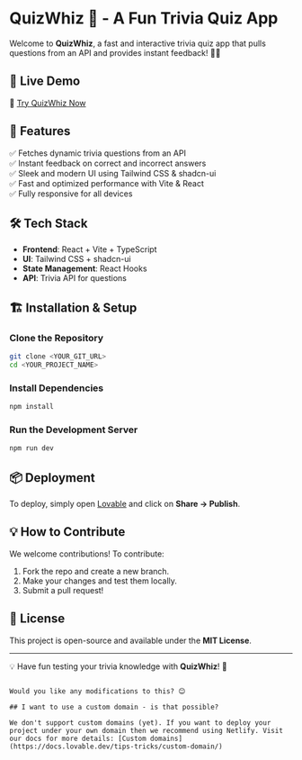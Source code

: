 # QuizWhiz 🎉 - A Fun Trivia Quiz App  

Welcome to **QuizWhiz**, a fast and interactive trivia quiz app that pulls questions from an API and provides instant feedback! 🧠✨  

## 🚀 Live Demo  
🔗 [Try QuizWhiz Now](https://quizzy-sparkle-buzz.lovable.app/)  

## 📌 Features  
✅ Fetches dynamic trivia questions from an API  
✅ Instant feedback on correct and incorrect answers  
✅ Sleek and modern UI using Tailwind CSS & shadcn-ui  
✅ Fast and optimized performance with Vite & React  
✅ Fully responsive for all devices  

## 🛠️ Tech Stack  
- **Frontend**: React + Vite + TypeScript  
- **UI**: Tailwind CSS + shadcn-ui  
- **State Management**: React Hooks  
- **API**: Trivia API for questions  

## 🏗️ Installation & Setup  

### Clone the Repository  
```sh
git clone <YOUR_GIT_URL>
cd <YOUR_PROJECT_NAME>
```

### Install Dependencies  
```sh
npm install
```

### Run the Development Server  
```sh
npm run dev
```

## 📦 Deployment  
To deploy, simply open [Lovable](https://lovable.dev/projects/c56d4be7-991f-4d3c-85c6-866188aba73f) and click on **Share → Publish**.  

## 💡 How to Contribute  
We welcome contributions! To contribute:  
1. Fork the repo and create a new branch.  
2. Make your changes and test them locally.  
3. Submit a pull request!  

## 📜 License  
This project is open-source and available under the **MIT License**.  

---

💡 Have fun testing your trivia knowledge with **QuizWhiz**! 🎯  
```  

Would you like any modifications to this? 😊

## I want to use a custom domain - is that possible?

We don't support custom domains (yet). If you want to deploy your project under your own domain then we recommend using Netlify. Visit our docs for more details: [Custom domains](https://docs.lovable.dev/tips-tricks/custom-domain/)
